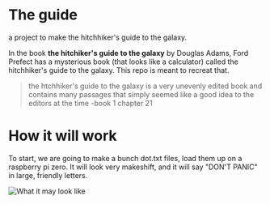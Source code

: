 # The guide
a project to make the hitchhiker's guide to the galaxy.

In the book **the hitchiker's guide to the galaxy** by Douglas Adams, Ford Prefect has a mysterious book (that looks like a calculator) called the hitchhiker's guide to the galaxy. This repo is meant to recreat that.


> the htchhiker's guide to the galaxy is a very unevenly edited book and contains many passages that simply seemed like a good idea to the editors at the time
-book 1 chapter 21


How it will work
===
To start, we are going to make a bunch dot.txt files, load them up on a raspberry pi zero. It will look very makeshift, and it will say "DON'T PANIC" in large, friendly letters.



![What it may look like](https://proxy.duckduckgo.com/iu/?u=https%3A%2F%2Fvignette.wikia.nocookie.net%2Fhitchhikers%2Fimages%2Fe%2Fe1%2FGuide.jpg%2Frevision%2Flatest%3Fcb%3D20080505045130&f=1)
